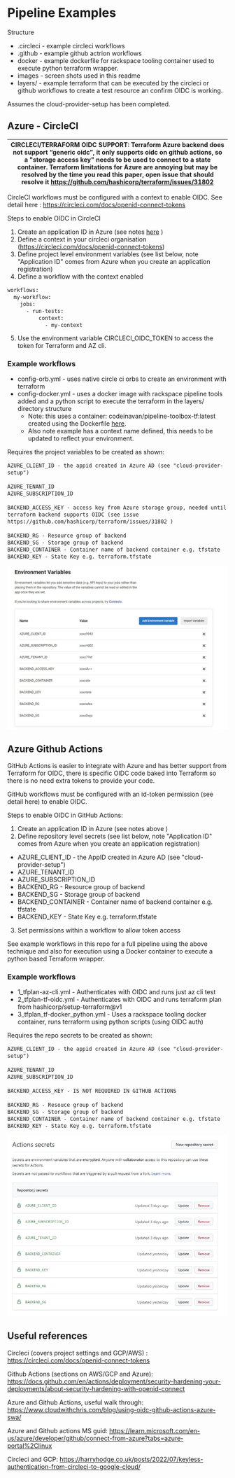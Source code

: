 
# Pipeline Examples

Structure

- .circleci     - example circleci workflows
- .github       - example github actrion workflows
- docker        - example dockerfile for rackspace tooling container used to execute python terraform wrapper.
- images        - screen shots used in this readme
- layers/       - example terraform that can be executed by the circleci or github workflows to create a test resource an confirm OIDC is working.

Assumes the cloud-provider-setup has been completed.

## Azure - CircleCI


| CIRCLECI/TERRAFORM OIDC SUPPORT: Terraform Azure backend does not support “generic oidc”, it only supports oidc on github actions, so a "storage access key" needs to be used to connect to a state container. Terraform limitations for Azure are annoying but may be resolved by the time you read this paper, open issue that should resolve it https://github.com/hashicorp/terraform/issues/31802 |
| --- |


CircleCI workflows must be configured with a context to enable OIDC. See detail here : https://circleci.com/docs/openid-connect-tokens 

Steps to enable OIDC in CircleCI

  1.    Create an application ID in Azure (see notes [here](../../cloud-provider-setup/azure/circleci/README.md) )
  2.    Define a context in your circleci organisation (https://circleci.com/docs/openid-connect-tokens)
  3.    Define project level environment variables (see list below, note "Application ID" comes from Azure when you create an application registration)
  4.    Define a workflow with the context enabled

```
workflows:
  my-workflow:
    jobs:
      - run-tests:
          context:
            - my-context
```

  5.   Use the environment variable CIRCLECI_OIDC_TOKEN to access the token for Terraform and AZ cli.



### Example workflows

- config-orb.yml - uses native circle ci orbs to create an environment with terraform
- config-docker.yml - uses a docker image with rackspace pipeline tools added and a python script to execute the terraform in the layers/ directory structure
  - Note: this uses a container: codeinavan/pipeline-toolbox-tf:latest created using the Dockerfile [here](docker/Dockerfile).
  - Also note example has a context name defined, this needs to be updated to reflect your environment.

Requires the project variables to be created as shown:

```
AZURE_CLIENT_ID - the appid created in Azure AD (see "cloud-provider-setup")

AZURE_TENANT_ID
AZURE_SUBSCRIPTION_ID

BACKEND_ACCESS_KEY - access key from Azure storage group, needed until terraform backend supports OIDC (see issue https://github.com/hashicorp/terraform/issues/31802 )

BACKEND_RG - Resource group of backend
BACKEND_SG - Storage group of backend     
BACKEND_CONTAINER - Container name of backend container e.g. tfstate
BACKEND_KEY - State Key e.g. terraform.tfstate

```

![](./images/circleci-variables.jpg)

## Azure Github Actions

GitHub Actions is easier to integrate with Azure and has better support from Terraform for OIDC, there is specific OIDC code baked into Terraform so there is no need extra tokens to provide your code.

GitHub workflows must be configured with an id-token permission (see detail here) to enable OIDC. 

Steps to enable OIDC in GitHub Actions:
1.	Create an application ID in Azure (see notes above )
2.	Define repository level secrets (see list below, note "Application ID" comes from Azure when you create an application registration)

- AZURE_CLIENT_ID - the AppID created in Azure AD (see "cloud-provider-setup")
- AZURE_TENANT_ID
- AZURE_SUBSCRIPTION_ID
- BACKEND_RG - Resource group of backend
- BACKEND_SG - Storage group of backend     
- BACKEND_CONTAINER - Container name of backend container e.g. tfstate
- BACKEND_KEY - State Key e.g. terraform.tfstate

3.	Set permissions within a workflow to allow token access


See example workflows in this repo for a full pipeline using the above technique and also for execution using a Docker container to execute a python based Terraform wrapper.


### Example workflows

- 1_tfplan-az-cli.yml           - Authenticates with OIDC and runs just az cli test
- 2_tfplan-tf-oidc.yml          - Authenticates with OIDC and runs terraform plan from hashicorp/setup-terraform@v1 
- 3_tfplan_tf-docker_python.yml - Uses a rackspace tooling docker container, runs terraform using python scripts (using OIDC auth)

Requires the repo secrets to be created as shown:

```
AZURE_CLIENT_ID - the appid created in Azure AD (see "cloud-provider-setup")

AZURE_TENANT_ID
AZURE_SUBSCRIPTION_ID

BACKEND_ACCESS_KEY - IS NOT REQUIRED IN GITHUB ACTIONS

BACKEND_RG - Resouce group of backend
BACKEND_SG - Storage group of backend     
BACKEND_CONTAINER - Container name of backend container e.g. tfstate
BACKEND_KEY - State Key e.g. terraform.tfstate

```
![](./images/github-secrets.jpg)

## Useful references

Circleci (covers project settings and GCP/AWS) : https://circleci.com/docs/openid-connect-tokens

Github Actions (sections on AWS/GCP and Azure): https://docs.github.com/en/actions/deployment/security-hardening-your-deployments/about-security-hardening-with-openid-connect

Azure and Github Actions, useful walk through: https://www.cloudwithchris.com/blog/using-oidc-github-actions-azure-swa/

Azure and Github actions MS guid: https://learn.microsoft.com/en-us/azure/developer/github/connect-from-azure?tabs=azure-portal%2Clinux

Circleci and GCP: https://harryhodge.co.uk/posts/2022/07/keyless-authentication-from-circleci-to-google-cloud/

